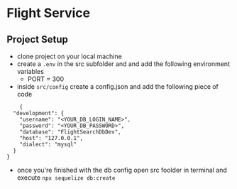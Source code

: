 # Flight Service

## Project Setup

- clone project on your local machine
- create a `.env` in the src subfolder and and add the following environment variables
    - PORT = 300
- inside `src/config` create a config.json and add the following piece of code
```
    {
  "development": {
    "username": "<YOUR_DB_LOGIN_NAME>",
    "password": "<YOUR_DB_PASSWORD>",
    "database": "FlightSearchDbDev",
    "host": "127.0.0.1",
    "dialect": "mysql"
  }
}

```

- once you're finished with the db config open src foolder in terminal and execute `npx sequelize db:create`

